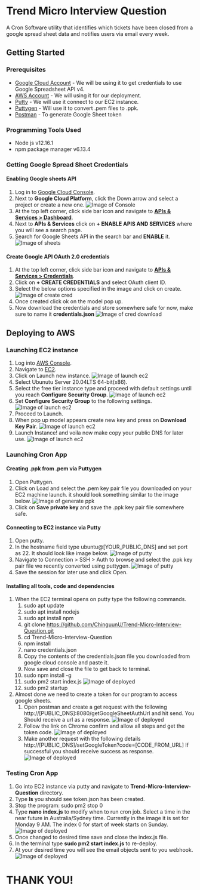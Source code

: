 # Trend Micro Interview Question

A Cron Software utility that identifies which tickets have been closed from a google spread sheet data and notifies users via email every week. 
## Getting Started
### Prerequisites
* [Google Cloud Account](https://cloud.google.com/)  - We will be using it to get credentials to use Google Spreadsheet API v4.
* [AWS Account](https://aws.amazon.com/console/) - We will using it for our deployment.
* [Putty](https://www.putty.org/) - We will use it connect to our EC2 instance.
* [Puttygen](https://www.puttygen.com/) - Will use it to convert .pem files to .ppk.
* [Postman](https://www.postman.com/downloads/) - To generate Google Sheet token

### Programming Tools Used
* Node js v12.16.1
* npm package manager v6.13.4

### Getting Google Spread Sheet Credentials
#### Enabling Google sheets API
1. Log in to [Google Cloud Console](https://console.cloud.google.com/).
2. Next to **Google Cloud Platform**, click the Down arrow and select a project or create a new one.
![Image of Console](./images/project-new.PNG)
3. At the top left corner, click side bar icon and navigate to **[APIs & Services > Dashboard](https://console.cloud.google.com/apis/dashboard)**.
4. Next to **APIs & Services** click on **+ ENABLE APIS AND SERVICES** where you will see a search page.
5. Search for Google Sheets API in the search bar and **ENABLE** it.
![Image of sheets](./images/google-sheets.PNG)

#### Create Google API OAuth 2.0 credentials
1. At the top left corner, click side bar icon and navigate to **[APIs & Services > Credentials](https://console.cloud.google.com/apis/credentials)**.
2. Click on **+ CREATE CREDENTIALS** and select OAuth client ID.
3. Select the below options specified in the image and click on create.
![Image of create cred](./images/create-cred.PNG)
4. Once created click ok on the model pop up.
5. Now download the credentials and store somewhere safe for now, make sure to name it **credentials.json**
![Image of cred download](./images/download-cred.PNG)

## Deploying to AWS

### Launching EC2 instance
1. Log into [AWS Console](https://aws.amazon.com/console/).
2. Navigate to [EC2](https://console.aws.amazon.com/ec2/v2).
3. Click on Launch new instance.
![Image of launch ec2](./images/launch-ec2.PNG)
4. Select Ubunutu Server 20.04LTS 64-bit(x86).
5. Select the free tier instance type and proceed with default settings until you reach **Configure Security Group**.
![Image of launch ec2](./images/free-tier.PNG)
6. Set **Configure Security Group** to the following settings.
![Image of launch ec2](./images/security.PNG)
7. Proceed to Launch.
8. When pop up model appears create new key and press on **Download Key Pair**.
![Image of launch ec2](./images/key-pair.PNG)
9. Launch Instance! and voila now make copy your public DNS for later use.
![Image of launch ec2](./images/instance.PNG)

### Launching Cron App

#### Creating .ppk from .pem via Puttygen
1. Open Puttygen.
2. Click on Load and select the .pem key pair file you downloaded on your EC2 machine launch. it should look something similar to the image below.
![Image of generate ppk](./images/generate-ppk.PNG)
3. Click on **Save private key** and save the .ppk key pair file somewhere safe.

#### Connecting to EC2 instance via Putty
1. Open putty.
2. In the hostname field type ubuntu@[YOUR_PUBLIC_DNS] and set port as 22. It should look like image below.
![Image of putty](./images/putty-main.PNG)
3. Navigate to Connection > SSH > Auth to browse and select the .ppk key pair file we recently converted using puttygen.
![Image of putty](./images/putty-key.PNG)
4. Save the session for later use and click Open.

#### Installing all tools, code and dependencies
1. When the EC2 terminal opens on putty type the following commands.
    1. sudo apt update
    2. sudo apt install nodejs
    3. sudo apt install npm
    4. git clone https://github.com/ChinguunU/Trend-Micro-Interview-Question.git
    5. cd Trend-Micro-Interview-Question
    6. npm install
    7. nano credentials.json
    8. Copy the contents of the credentials.json file you downloaded from google cloud console and paste it.
    9. Now save and close the file to get back to terminal.
    10. sudo npm install -g
    11. sudo pm2 start index.js
    ![Image of deployed](./images/deployed.PNG)
    12. sudo pm2 startup
2. Almost done we need to create a token for our program to access google sheets.
    1. Open postman and create a get request with the following 
       http://[PUBLIC_DNS]:8080/getGoogleSheetAuthUrl and hit send.
       You Should receive a url as a response.
    ![Image of deployed](./images/getutl.PNG)
    2. Follow the link on Chrome confirm and allow all steps and get the token code.
    ![Image of deployed](./images/code.PNG)
    3. Make another request with the following details
       http://[PUBLIC_DNS]/setGoogleToken?code=[CODE_FROM_URL]
       If successful you should receive success as response.
    ![Image of deployed](./images/save-code.PNG)

### Testing Cron App
1. Go into EC2 instance via putty and navigate to **Trend-Micro-Interview-Question** directory.
2. Type **ls** you should see token.json has been created.
3. Stop the program: sudo pm2 stop 0
4. Type **nano index.js** to modify when to run cron job.
   Select a time in the near future in Australia/Sydney time.
   Currently in the image it is set for Monday 9 AM. The 
   index 0 for start of week starts on Sunday.
![Image of deployed](./images/cron.PNG)
5. Once changed to desired time save and close the index.js file.
6. In the terminal type **sudo pm2 start index.js** to re-deploy.
7. At your desired time you will see the email objects sent to you webhook.
![Image of deployed](./images/webhook.PNG)

# THANK YOU!
    


    




